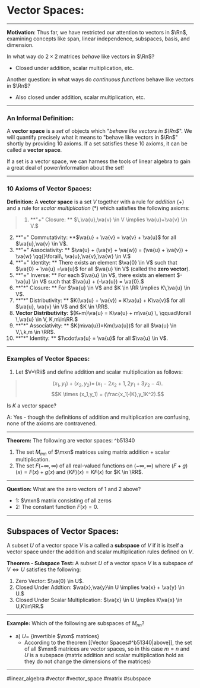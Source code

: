 # Vector Spaces:
***
**Motivation**: Thus far, we have restricted our attention to vectors in $\Rn$, examining concepts like span, linear independence, subspaces, basis, and dimension.

In what way do $2\times 2$ matrices *behave* like vectors in $\Rn$? 
- Closed under addition, scalar multiplication, etc.

Another question: in what ways do *continuous functions* behave like vectors in $\Rn$?

- Also closed under addition, scalar multiplication, etc.

***

### An Informal Definition:
A **vector space** is a *set* of objects which "*behave like vectors in $\Rn$*". We will quantify precisely what it means to "behave like vectors in $\Rn$" shortly by providing 10 axioms. If a set satisfies these 10 axioms, it can be called a **vector space**.

If a set is a vector space, we can harness the tools of linear algebra to gain a great deal of power/information about the set!

***

### 10 Axioms of Vector Spaces:

**Definition:** A **vector space** is a set $V$ together with a rule for *addition* (+) and a rule for *scalar multiplication* (*) which satisfies the following axioms:

>1. **"+" Closure: ** $\,\va{u},\va{v} \in V \implies \va{u}+\va{v} \in V.$
2. **"+" Commutativity: **$\va{u} + \va{v} = \va{v} + \va{u}$ for all $\va{u},\va{v} \in V$.
4. **"+" Associativity: **  $\va{u} + (\va{v} + \va{w}) = (\va{u} + \va{v}) + \va{w} \qq{}\forall\, \va{u},\va{v},\va{w} \in V.$
6.  **"+" Identity: ** There exists an element $\va{0} \in V$ such that $\va{0} + \va{u} =\va{u}$ for all $\va{u} \in V$ (called the **zero vector**).
8.   **"+" Inverse: ** For each $\va{u} \in V$, there exists an element $-\va{u} \in V$ such that $\va{u} + (-\va{u}) = \va{0}.$
10.   **"$\ast$" Closure: ** For $\va{u} \in V$ and $K \in \RR \implies K\,\va{u} \in V$.
12.    **"$\ast$" Distributivity: ** $K(\va{u} + \va{v}) = K\va{u} + K\va{v}$ for all $\va{u}, \va{v} \in V$ and $K \in \RR$.
14.    **Vector Distributivity:** $(K+m)\va{u} = K\va{u} + m\va{u} \, \qquad\forall \,\va{u} \in V, K,m\in\RR.$
16.    **"$\ast$" Associativity: ** $K(m\va{u})=Km(\va{u})$ for all $\va{u} \in V,\,k,m \in \RR$.
18.    **"$\ast$" Identity: ** $1\cdot\va{u} = \va{u}$ for all $\va{u} \in V$.

***

### Examples of Vector Spaces:

1. Let $V=\Rii$ and define addition and scalar multiplication as follows:

>$$(x_1,y_1)+(x_2,y_2) = \,(x_1-2x_2+1,2y_1+3y_2-4).$$
>$$K \times (x_1,y_1) = (\frac{x_1}{K},y_1K^2).$$

Is $K$ a vector space? 

A: Yes - though the definitions of addition and multiplication are confusing, none of the axioms are contravened. 

***

**Theorem:** The following are vector spaces: ^b51340

1. The set $M_{mn}$ of $\mxn$ matrices using matrix addition + scalar multiplication.
2. The set $F(-\infty,\infty)$ of all real-valued functions on $(-\infty,\infty)$ where $(F+g)(x) = F(x) + g(x)$ and $(KF)(x) = K F(x)$ for $K \in \RR$. 

***

**Question:** What are the zero vectors of 1 and 2 above?

- 1: $\mxn$ matrix consisting of all zeros
- 2: The constant function $F(x)=0$. 

***

## Subspaces of Vector Spaces:

A subset $U$  of a vector space $V$  is a called a **subspace** of $V$	if it is itself a vector space under the addition and scalar multiplication rules defined on $V$.

**Theorem - Subspace Test:** A subset $U$  of a vector space $V$  is a subspace of $V \iff U$ satisfies the following:

1. Zero Vector: $\va{0} \in U$.
2. Closed Under Addtion: $\va{x},\va{y}\in U \implies \va{x} + \va{y} \in U.$
3. Closed Under Scalar Multiplication: $\va{x} \in U \implies K\va{x} \in U,K\in\RR.$


***

**Example:** Which of the following are subspaces of $M_{nn}$?

- a) $U =$ {invertible $\nxn$ matrices}
	- According to the theorem [[Vector Spaces#^b51340|above]], the set of all $\mxn$ matrices are vector spaces, so in this case $m=n$ and $U$ is a subspace (matrix addition and scalar multiplication hold as they do not change the dimensions of the matrices)


***

#linear_algebra #vector #vector_space #matrix #subspace